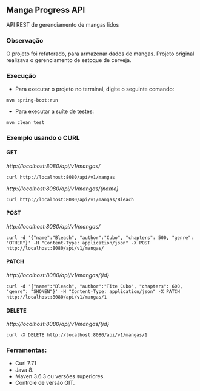 ## Manga Progress API
API REST de gerenciamento de mangas lidos

### Observação
O projeto foi refatorado, para armazenar dados de mangas. Projeto
original realizava o gerenciamento de estoque de cerveja.


### Execução

* Para executar o projeto no terminal, digite o seguinte comando:
```shell script
mvn spring-boot:run 
```

* Para executar a suíte de testes:

```shell script
mvn clean test
```

### Exemplo usando o CURL
#### GET
*http://localhost:8080/api/v1/mangas/*
```
curl http://localhost:8080/api/v1/mangas
```
*http://localhost:8080/api/v1/mangas/{name}*
```
curl http://localhost:8080/api/v1/mangas/Bleach
```

#### POST
*http://localhost:8080/api/v1/mangas/*
```
curl -d '{"name":"Bleach", "author":"Cubo", "chapters": 500, "genre": "OTHER"}' -H "Content-Type: application/json" -X POST http://localhost:8080/api/v1/mangas/
```

#### PATCH
*http://localhost:8080/api/v1/mangas/{id}*
```
curl -d '{"name":"Bleach", "author":"Tite Cubo", "chapters": 600, "genre": "SHONEN"}' -H "Content-Type: application/json" -X PATCH http://localhost:8080/api/v1/mangas/1
```

#### DELETE
*http://localhost:8080/api/v1/mangas/{id}*
```
curl -X DELETE http://localhost:8080/api/v1/mangas/1 
```

### Ferramentas: 
* Curl 7.71
* Java 8.
* Maven 3.6.3 ou versões superiores.
* Controle de versão GIT.
